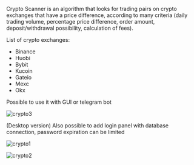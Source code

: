 Crypto Scanner is an algorithm that looks for trading pairs on crypto exchanges that have a price difference, according to many criteria (daily trading volume, percentage price difference, order amount, deposit/withdrawal possibility, calculation of fees).

List of crypto exchanges:
- Binance
- Huobi
- Bybit
- Kucoin
- Gateio
- Mexc
- Okx

Possible to use it with GUI or telegram bot

![crypto3](https://user-images.githubusercontent.com/108722623/222963812-66642a98-4fdc-480a-bac7-b40cd3dcbf7e.png)

(Desktop version) Also possible to add login panel with database connection, password expiration can be limited

![crypto1](https://user-images.githubusercontent.com/108722623/222963813-43ebf479-dade-4d63-a7ac-8ca0f49a2739.png)

![crypto2](https://user-images.githubusercontent.com/108722623/222963811-b0ead1b1-48fb-43d8-a67c-55f124be7d31.png)
